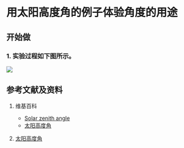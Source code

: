 ﻿# 用太阳高度角的例子体验角度的用途

## 开始做

### 1. 实验过程如下图所示。

![](/images/欧几里得几何/圆周率和三角函数/用太阳高度角的例子体验角度的用途/1a1.jpg)

## 参考文献及资料

1. 维基百科
	- [Solar zenith angle](https://en.wikipedia.org/wiki/Solar_zenith_angle) 
	- [太阳高度角](https://zh.wikipedia.org/wiki/%E5%A4%AA%E9%98%B3%E9%AB%98%E5%BA%A6%E8%A7%92) 

2. [太阳高度角](https://baike.baidu.com/item/%E5%A4%AA%E9%98%B3%E9%AB%98%E5%BA%A6%E8%A7%92/1563831) 

